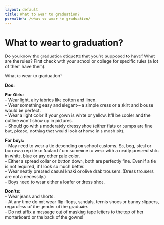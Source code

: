 ```yaml
---
layout: default
title: What to wear to graduation?
permalink: /what-to-wear-to-graduation/
---
```



<h1>What to wear to graduation?</h1>    

<p>Do you know the graduation etiquette that you're supposed to have? What are the rules? First check with your school or college for specific rules (a lot of them have them).</p>

<p>What to wear to graduation?</p>

<p><strong>Dos:</strong></p>

<p><strong>For Girls:</strong><br/>
- Wear light, airy fabrics like cotton and linen. <br/>
- Wear something easy and elegant-- a simple dress or a skirt and blouse would be perfect. <br/>
- Wear a light color if your gown is white or yellow. It'll be cooler and the outline won't show up in pictures. <br/>
- Should go with a moderately dressy shoe (either flats or pumps are fine but, please, nothing that would look at home in a mosh pit).</p>

<p><strong>For boys:</strong><br/>
- May need to wear a tie depending on school customs. So, beg, steal or borrow a rep tie or foulard from someone to wear with a neatly pressed shirt in white, blue or any other pale color.<br/>
- Either a spread collar or button down, both are perfectly fine. Even if a tie is not required, it'll look so much better.<br/>
- Wear neatly pressed casual khaki or olive drab trousers. (Dress trousers are not a necessity.)<br/>
- Boys need to wear either a loafer or dress shoe.</p>

<p><strong>Don'ts:</strong><br/>
- Wear jeans and shorts. <br/>
- At any time do not wear flip-flops, sandals, tennis shoes or bunny slippers, regardless of the gender of the graduate.<br/>
- Do not affix a message out of masking tape letters to the top of her mortarboard or the back of the gowns!</p>